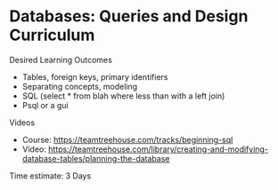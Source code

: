 # Databases: Queries and Design Curriculum

Desired Learning Outcomes
* Tables, foreign keys, primary identifiers
* Separating concepts, modeling
* SQL (select * from blah where less than with a left join)
* Psql or a gui

Videos
* Course: https://teamtreehouse.com/tracks/beginning-sql
* Video: https://teamtreehouse.com/library/creating-and-modifying-database-tables/planning-the-database

Time estimate: 3 Days
